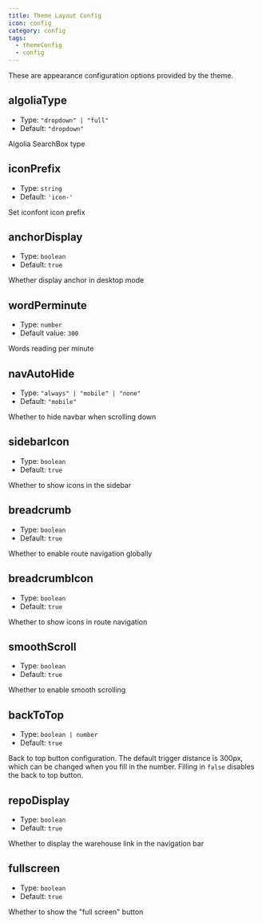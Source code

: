 ```yaml
---
title: Theme Layout Config
icon: config
category: config
tags:
  - themeConfig
  - config
---
```


These are appearance configuration options provided by the theme.

## algoliaType

- Type: `"dropdown" | "full"`
- Default: `"dropdown"`

Algolia SearchBox type

## iconPrefix

- Type: `string`
- Default: `'icon-'`

Set iconfont icon prefix

## anchorDisplay

- Type: `boolean`
- Default: `true`

Whether display anchor in desktop mode

## wordPerminute

- Type: `number`
- Default value: `300`

Words reading per minute

## navAutoHide

- Type: `"always" | "mobile" | "none"`
- Default: `"mobile"`

Whether to hide navbar when scrolling down

## sidebarIcon

- Type: `boolean`
- Default: `true`

Whether to show icons in the sidebar

## breadcrumb

- Type: `boolean`
- Default: `true`

Whether to enable route navigation globally

## breadcrumbIcon

- Type: `boolean`
- Default: `true`

Whether to show icons in route navigation

## smoothScroll <MyBadge text="Default value changed" type="error" />

- Type: `boolean`
- Default: `true`

Whether to enable smooth scrolling

## backToTop

- Type: `boolean | number`
- Default: `true`

Back to top button configuration. The default trigger distance is 300px, which can be changed when you fill in the number. Filling in `false` disables the back to top button.

## repoDisplay

- Type: `boolean`
- Default: `true`

Whether to display the warehouse link in the navigation bar

## fullscreen

- Type: `boolean`
- Default: `true`

Whether to show the "full screen" button
